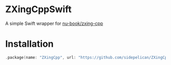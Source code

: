 # ZXingCppSwift

A simple Swift wrapper for [nu-book/zxing-cpp](https://github.com/nu-book/zxing-cpp)

# Installation

```swift
.package(name: "ZXingCpp", url: "https://github.com/sidepelican/ZXingCppSwift", from: "0.0.1"),
```
